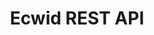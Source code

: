 ---
title: Ecwid REST API

language_tabs:
  - http

toc_footers:
 - <a href='https://ecwid.wufoo.com/forms/m1yelani0pbblcr/'>Register you application</a>
 - <a href='https://github.com/Ecwid/ecwid-api-docs'>Suggest an edit</a>
 - <a href='http://help.ecwid.com'>Ecwid Help</a>

includes:
  - using_api
  - overview
  - app_registration
  - authentication
  - rest_api_reference
  - products
  - categories
  - customers
  - coupons
  - orders
  - storage
  - store_profile  
  - combinations
  - product_classes

---